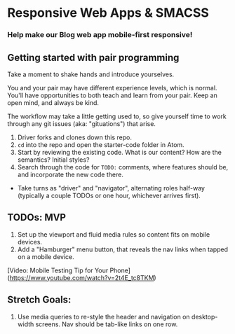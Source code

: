 # Responsive Web Apps & SMACSS
### Help make our Blog web app mobile-first responsive!

## Getting started with pair programming

Take a moment to shake hands and introduce yourselves.

You and your pair may have different experience levels, which is normal. You'll have opportunities to both teach and learn from your pair. Keep an open mind, and always be kind.

The workflow may take a little getting used to, so give yourself time to work through any git issues (aka: "gituations") that arise.

1. Driver forks and clones down this repo.  
2. `cd` into the repo and open the starter-code folder in Atom.  
3. Start by reviewing the existing code. What is our content? How are the semantics? Initial styles?
4. Search through the code for `TODO:` comments, where features should be, and incorporate the new code there.

- Take turns as "driver" and "navigator", alternating roles half-way (typically a couple TODOs or one hour, whichever arrives first).

## TODOs: MVP
  1. Set up the viewport and fluid media rules so content fits on mobile devices.
  1. Add a "Hamburger" menu button, that reveals the nav links when tapped on a mobile device.

[Video: Mobile Testing Tip for Your Phone] (https://www.youtube.com/watch?v=2t4E_tc8TKM)

## Stretch Goals:
  1. Use media queries to re-style the header and navigation on desktop-width screens. Nav should be tab-like links on one row.


